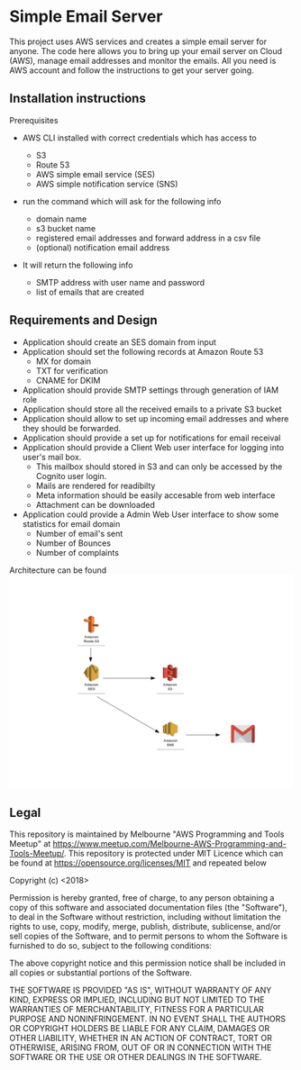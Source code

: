 # Simple Email Server

This project uses AWS services and creates a simple email server for anyone. The code here allows you to bring up your email server on Cloud (AWS), manage email addresses and monitor the emails. All you need is AWS account and follow the instructions to get your server going.

## Installation instructions

Prerequisites
- AWS CLI installed with correct credentials which has access to 
    - S3
    - Route 53
    - AWS simple email service (SES)
    - AWS simple notification service (SNS)

- run the command which will ask for the following info
    - domain name
    - s3 bucket name
    - registered email addresses and forward address in a csv file
    - (optional) notification email address

- It will return the following info
    - SMTP address with user name and password
    - list of emails that are created 


## Requirements and Design

- Application should create an SES domain from input
- Application should set the following records at Amazon Route 53
    - MX for domain
    - TXT for verification
    - CNAME for DKIM
- Application should provide SMTP settings through generation of IAM role
- Application should store all the received emails to a private S3 bucket
- Application should allow to set up incoming email addresses and where they should be forwarded.
- Application should provide a set up for notifications for email receival
- Application should provide a Client Web user interface for logging into user's mail box. 
    - This mailbox should stored in S3 and can only be accessed by the Cognito user login.
    - Mails are rendered for readibilty
    - Meta information should be easily accesable from web interface
    - Attachment can be downloaded
- Application could provide a Admin Web User interface to show some statistics for email domain
    - Number of email's sent
    - Number of Bounces
    - Number of complaints

Architecture can be found ![here](docs/architecture.jpg)



## Legal

This repository is maintained by Melbourne "AWS Programming and Tools Meetup" at https://www.meetup.com/Melbourne-AWS-Programming-and-Tools-Meetup/. This repository is protected under MIT Licence which can be found at https://opensource.org/licenses/MIT and repeated below

Copyright (c) <2018> <AWS Programming and Tools Meetup>

Permission is hereby granted, free of charge, to any person obtaining a copy
of this software and associated documentation files (the "Software"), to deal
in the Software without restriction, including without limitation the rights
to use, copy, modify, merge, publish, distribute, sublicense, and/or sell
copies of the Software, and to permit persons to whom the Software is
furnished to do so, subject to the following conditions:

The above copyright notice and this permission notice shall be included in all
copies or substantial portions of the Software.

THE SOFTWARE IS PROVIDED "AS IS", WITHOUT WARRANTY OF ANY KIND, EXPRESS OR
IMPLIED, INCLUDING BUT NOT LIMITED TO THE WARRANTIES OF MERCHANTABILITY,
FITNESS FOR A PARTICULAR PURPOSE AND NONINFRINGEMENT. IN NO EVENT SHALL THE
AUTHORS OR COPYRIGHT HOLDERS BE LIABLE FOR ANY CLAIM, DAMAGES OR OTHER
LIABILITY, WHETHER IN AN ACTION OF CONTRACT, TORT OR OTHERWISE, ARISING FROM,
OUT OF OR IN CONNECTION WITH THE SOFTWARE OR THE USE OR OTHER DEALINGS IN THE
SOFTWARE.
